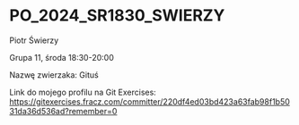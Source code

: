 # PO_2024_SR1830_SWIERZY

Piotr Świerzy

Grupa 11, środa 18:30-20:00

Nazwę zwierzaka: Gituś

Link do mojego profilu na Git Exercises: https://gitexercises.fracz.com/committer/220df4ed03bd423a63fab98f1b5031da36d536ad?remember=0
